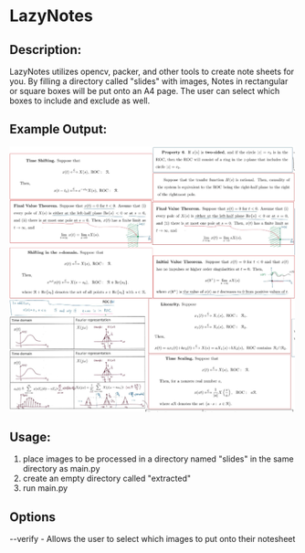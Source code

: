 # LazyNotes

## Description:
LazyNotes utilizes opencv, packer, and other tools to create note sheets
for you. By filling a directory called "slides" with images, Notes in rectangular or square boxes
will be put onto an A4 page. The user can select which boxes to include and exclude as well.

## Example Output:
<img src="imgs/exampleout.png" alt="example output" width="500"/>

## Usage:
1) place images to be processed in a directory named "slides" in the same directory
  as main.py
2) create an empty directory called "extracted"
3) run main.py

## Options
--verify - Allows the user to select which images to put onto their notesheet
